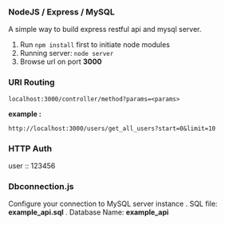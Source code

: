 ### NodeJS / Express / MySQL
A simple way to build express restful api and mysql server.
1. Run `npm install` first to initiate node modules
2. Running server: `node server`
3. Browse url on port **3000**

### URI Routing

`localhost:3000/controller/method?params=<params>`

**example :**

`http://localhost:3000/users/get_all_users?start=0&limit=10`

### HTTP Auth
user :: 123456

### Dbconnection.js
Configure your connection to MySQL server instance . SQL file: **example_api.sql** . Database Name: **example_api** 
